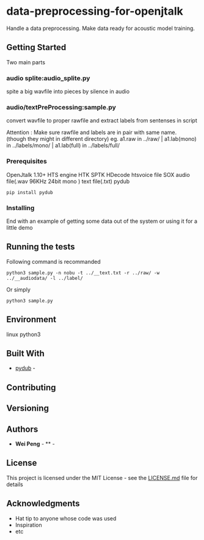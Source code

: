 # data-preprocessing-for-openjtalk
Handle a data preprocessing.
Make data ready for acoustic model training.  

## Getting Started
Two main parts

### audio splite:audio_splite.py
  spite a big wavfile into pieces by silence in audio

### audio/textPreProcessing:sample.py
  convert wavfile to proper rawfile and extract labels from sentenses in script
  
  Attention : Make sure rawfile and labels are in pair with same name.  
  (though they might in different directory) 
  eg. a1.raw in ../raw/ | a1.lab(mono) in ../labels/mono/ | a1.lab(full) in ../labels/full/

### Prerequisites

OpenJtalk 1.10+
HTS engine
HTK
SPTK
HDecode
htsvoice file
SOX 
audio file(.wav 96KHz 24bit mono )
text file(.txt)
pydub

```
pip install pydub
```

### Installing

End with an example of getting some data out of the system or using it for a little demo

## Running the tests

Following command is recommanded 
```
python3 sample.py -n nobu -t ../__text.txt -r ../raw/ -w ../__audiodata/ -l ../label/
```
Or simply 

```
python3 sample.py
```


## Environment 

linux
python3


## Built With

* [pydub](http://pydub.com) - 

## Contributing


## Versioning

## Authors

* **Wei Peng** - ** - []()


## License

This project is licensed under the MIT License - see the [LICENSE.md](LICENSE.md) file for details

## Acknowledgments

* Hat tip to anyone whose code was used
* Inspiration
* etc

